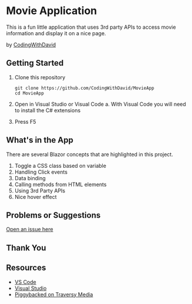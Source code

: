 # Movie Application

This is a fun little application that uses 3rd party APIs to access movie information and display it on a nice page.  

by [CodingWithDavid](http://twitter.com/CodingwithDavid)



## Getting Started

1. Clone this repository

   ```Command Line
   git clone https://github.com/CodingWithDavid/MovieApp
   cd MovieApp
   ```

1.	Open in Visual Studio or Visual Code
a.	With Visual Code you will need to install the C# extensions
2.	Press F5

## What's in the App

There are several Blazor concepts that are highlighted in this project.
1. Toggle a CSS class based on variable
2. Handling Click events
3. Data binding
4. Calling methods from HTML elements
5. Using 3rd Party APIs
6. Nice hover effect



## Problems or Suggestions

[Open an issue here]( https://github.com/CodingWithDavid/MovieApp/issues)

## Thank You


## Resources

- [VS Code](https://code.visualstudio.com)
- [Visual Studio]( https://visualstudio.microsoft.com/)
- [Piggybacked on Traversy Media](https://www.youtube.com/c/TraversyMedia/featured)



